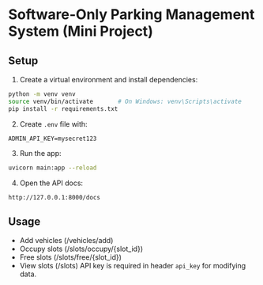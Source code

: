 # Software-Only Parking Management System (Mini Project)

## Setup
1. Create a virtual environment and install dependencies:
```bash
python -m venv venv
source venv/bin/activate       # On Windows: venv\Scripts\activate
pip install -r requirements.txt
```

2. Create `.env` file with:
```
ADMIN_API_KEY=mysecret123
```

3. Run the app:
```bash
uvicorn main:app --reload
```

4. Open the API docs:
```
http://127.0.0.1:8000/docs
```

## Usage
- Add vehicles (/vehicles/add)
- Occupy slots (/slots/occupy/{slot_id})
- Free slots (/slots/free/{slot_id})
- View slots (/slots)
API key is required in header `api_key` for modifying data.
